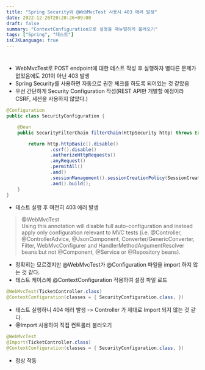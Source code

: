 ```yaml
---
title: "Spring Security와 @WebMvcTest 사용시 403 에러 발생"
date: 2022-12-26T20:20:26+09:00
draft: false
summary: "ContextConfiguration으로 설정을 매뉴얼하게 불러오기"
tags: ["Spring", "테스트"]
isCJKLanguage: true
---
```


# 


* WebMvcTest로 POST endpoint에 대한 테스트 작성 후 실행하자 별다른 문제가 없었음에도 201이 아닌 403 발생
* Spring Security를 사용하면 자동으로 권한 체크를 하도록 되어있는 것 같았음
* 우선 간단하게 Security Configuration 작성(REST API만 개발할 예정이라 CSRF, 세션을 사용하지 않았다.)

```java
@Configuration
public class SecurityConfiguration {

    @Bean
    public SecurityFilterChain filterChain(HttpSecurity http) throws Exception{

        return http.httpBasic().disable()
                .csrf().disable()
                .authorizeHttpRequests()
                .anyRequest()
                .permitAll()
                .and()
                .sessionManagement().sessionCreationPolicy(SessionCreationPolicy.STATELESS)
                .and().build();
    }
}

```

* 테스트 실행 후 여전히 403 에러 발생

> @WebMvcTest  
> Using this annotation will disable full auto-configuration and instead apply only configuration relevant to MVC tests (i.e. @Controller, @ControllerAdvice, @JsonComponent, Converter/GenericConverter, Filter, WebMvcConfigurer and HandlerMethodArgumentResolver beans but not @Component, @Service or @Repository beans).

* 정확히는 모르겠지만 @WebMvcTest가 @Configuration 파일을 import 하지 않는 것 같다.
* 테스트 케이스에 @ContextConfiguration 적용하여 설정 파일 로드
```java
@WebMvcTest(TicketController.class)
@ContextConfiguration(classes = { SecurityConfiguration.class, })
```
* 테스트 실행하니 404 에러 발생 -> Controller 가 제대로 Import 되지 않는 것 같다.
* @Import 사용하여 직접 컨트롤러 불러오기
```java
@WebMvcTest
@Import(TicketController.class)
@ContextConfiguration(classes = { SecurityConfiguration.class, })
```
* 정상 작동

